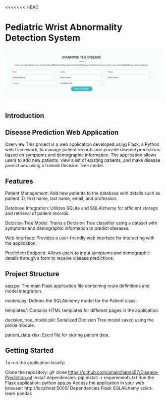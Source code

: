 <<<<<<< HEAD
# Pediatric Wrist Abnormality Detection System

<div align="center">
  <img width="512" src="static/assets/gif/interface.png">
</div>

## Introduction


## Disease Prediction Web Application
Overview
This project is a web application developed using Flask, a Python web framework, to manage patient records and provide disease predictions based on symptoms and demographic information. The application allows users to add new patients, view a list of existing patients, and make disease predictions using a trained Decision Tree model.

## Features
Patient Management: Add new patients to the database with details such as patient ID, first name, last name, email, and profession.

Database Integration: Utilizes SQLite and SQLAlchemy for efficient storage and retrieval of patient records.

Decision Tree Model: Trains a Decision Tree classifier using a dataset with symptoms and demographic information to predict diseases.

Web Interface: Provides a user-friendly web interface for interacting with the application.

Prediction Endpoint: Allows users to input symptoms and demographic details through a form to receive disease predictions.

## Project Structure
app.py: The main Flask application file containing route definitions and model integration.

models.py: Defines the SQLAlchemy model for the Patient class.

templates/: Contains HTML templates for different pages in the application.

decision_tree_model.pkl: Serialized Decision Tree model saved using the pickle module.

patient_data.xlsx: Excel file for storing patient data.

## Getting Started
To run the application locally:

Clone the repository: git clone https://github.com/umairchanna57/Disease-Prediction.git
Install dependencies: pip install -r requirements.txt
Run the Flask application: python app.py
Access the application in your web browser: http://localhost:5000/
Dependencies
Flask
SQLAlchemy
scikit-learn
pandas